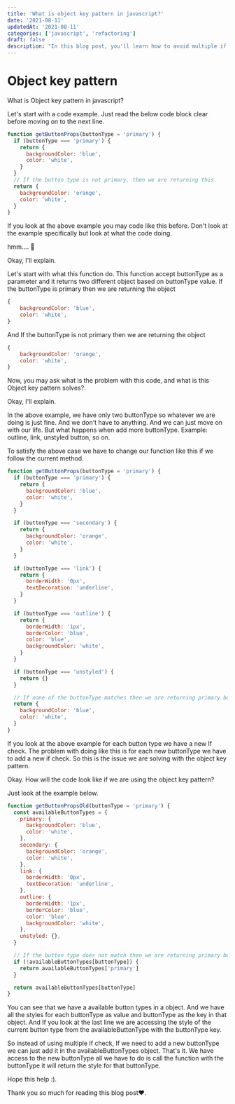 ```yaml
---
title: 'What is object key pattern in javascript?'
date: '2021-08-11'
updatedAt: '2021-08-11'
categories: ['javascript', 'refactoring']
draft: false
description: "In this blog post, you'll learn how to avoid multiple if check using object key pattern in javascript and what problem it solves."
---
```


# Object key pattern

What is Object key pattern in javascript?

Let's start with a code example. Just read the below code block clear before moving on to the next line.

```jsx
function getButtonProps(buttonType = 'primary') {
  if (buttonType === 'primary') {
    return {
      backgroundColor: 'blue',
      color: 'white',
    }
  }
  // If the button type is not primary, then we are returning this.
  return {
    backgroundColor: 'orange',
    color: 'white',
  }
}
```

If you look at the above example you may code like this before. Don't look at the example specifically but look at what the code doing.

hmm.... 🤔

Okay, I'll explain.

Let's start with what this function do. This function accept buttonType as a parameter and it returns two different object based on buttonType value. If the buttonType is primary then we are returning the object

```jsx
{
    backgroundColor: 'blue',
    color: 'white',
}
```

And If the buttonType is not primary then we are returning the object

```jsx
{
    backgroundColor: 'orange',
    color: 'white',
}
```

Now, you may ask what is the problem with this code, and what is this Object key pattern solves?.

Okay, I'll explain.

In the above example, we have only two buttonType so whatever we are doing is just fine. And we don't have to anything. And we can just move on with our life. But what happens when add more buttonType. Example: outline, link, unstyled button, so on.

To satisfy the above case we have to change our function like this if we follow the current method.

```jsx
function getButtonProps(buttonType = 'primary') {
  if (buttonType === 'primary') {
    return {
      backgroundColor: 'blue',
      color: 'white',
    }
  }

  if (buttonType === 'secondary') {
    return {
      backgroundColor: 'orange',
      color: 'white',
    }
  }

  if (buttonType === 'link') {
    return {
      borderWidth: '0px',
      textDecoration: 'underline',
    }
  }

  if (buttonType === 'outline') {
    return {
      borderWidth: '1px',
      borderColor: 'blue',
      color: 'blue',
      backgroundColor: 'white',
    }
  }

  if (buttonType === 'unstyled') {
    return {}
  }

  // If none of the buttonType matches then we are returning primary button style
  return {
    backgroundColor: 'blue',
    color: 'white',
  }
}
```

If you look at the above example for each button type we have a new If check. The problem with doing like this is for each new buttonType we have to add a new if check. So this is the issue we are solving with the object key pattern.

Okay. How will the code look like if we are using the object key pattern?

Just look at the example below.

```jsx
function getButtonPropsOld(buttonType = 'primary') {
  const availableButtonTypes = {
    primary: {
      backgroundColor: 'blue',
      color: 'white',
    },
    secondary: {
      backgroundColor: 'orange',
      color: 'white',
    },
    link: {
      borderWidth: '0px',
      textDecoration: 'underline',
    },
    outline: {
      borderWidth: '1px',
      borderColor: 'blue',
      color: 'blue',
      backgroundColor: 'white',
    },
    unstyled: {},
  }

  // If the button type does not match then we are returning primary button style
  if (!availableButtonTypes[buttonType]) {
    return availableButtonTypes['primary']
  }

  return availableButtonTypes[buttonType]
}
```

You can see that we have a available button types in a object. And we have all the styles for each buttonType as value and buttonType as the key in that object. And If you look at the last line we are accessing the style of the current button type from the availableButtonType with the buttonType key.

So instead of using multiple If check, If we need to add a new buttonType we can just add it in the availableButtonTypes object. That's it. We have access to the new buttonType all we have to do is call the function with the buttonType it will return the style for that buttonType.

Hope this help :).

Thank you so much for reading this blog post♥️.
